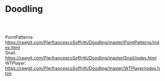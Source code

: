# Doodling

<br/><br/>

PointPatterns: https://rawgit.com/PierfrancescoSoffritti/Doodling/master/PointPatterns/index.html<br/>
Snail: https://rawgit.com/PierfrancescoSoffritti/Doodling/master/Snail/index.html <br/>
WTPlayer: https://rawgit.com/PierfrancescoSoffritti/Doodling/master/WTPlayer/index.html

